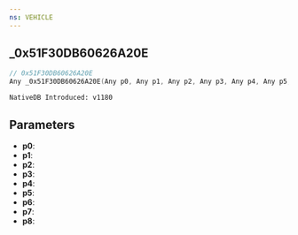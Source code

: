 ```yaml
---
ns: VEHICLE
---
```

## _0x51F30DB60626A20E

```c
// 0x51F30DB60626A20E
Any _0x51F30DB60626A20E(Any p0, Any p1, Any p2, Any p3, Any p4, Any p5, Any p6, Any p7, Any p8);
```

```
NativeDB Introduced: v1180
```

## Parameters
* **p0**:
* **p1**:
* **p2**:
* **p3**:
* **p4**:
* **p5**:
* **p6**:
* **p7**:
* **p8**:
